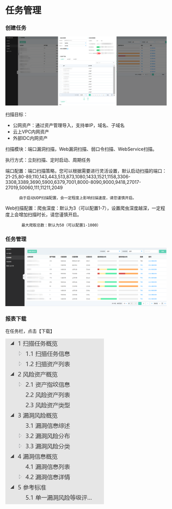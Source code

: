 # 任务管理

### 创建任务

  ![](../../../../image/Website-Threat-Inspector/wts-rwgl-11.png)

扫描目标：
- 公网资产：通过资产管理导入，支持单IP，域名、子域名 
- 云上VPC内网资产
- 外部IDC内网资产

扫描模块：端口漏洞扫描，Web漏洞扫描、弱口令扫描、WebService扫描。

执行方式：立刻扫描、定时启动、周期任务  

端口配置：端口扫描策略，您可以根据需要进行灵活设置，默认启动扫描的端口：21-25,80-89,110,143,443,513,873,1080,1433,1521,1158,3306-3308,3389,3690,5900,6379,7001,8000-8090,9000,9418,27017-27019,50060,111,11211,2049  

          由于启动UDP扫描配置，会一定程度上影响扫描速度，请您谨慎开启。  

Web扫描配置：爬虫深度：默认为3（可以配置1-7），设置爬虫深度越深，一定程度上会增加扫描时长，请您谨慎开启。   

           最大爬取总数：默认为50（可以配置1-1000）  

### 任务管理

  ![](../../../../image/Website-Threat-Inspector/wts-rwgl-12.png)


### 报表下载

在任务栏，点击【下载】

  ![](../../../../image/Website-Threat-Inspector/wts-rwgl-13-bb.png)